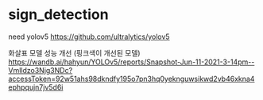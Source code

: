 # sign_detection

need yolov5
https://github.com/ultralytics/yolov5

화살표 모델 성능 개선 (핑크색이 개선된 모델)
https://wandb.ai/hahyun/YOLOv5/reports/Snapshot-Jun-11-2021-3-14pm--Vmlldzo3Njg3NDc?accessToken=92w51ahs98dkndfy195o7pn3hq0yeknguwsikwd2vb46xkna4ephpqujn7jv5d6i
